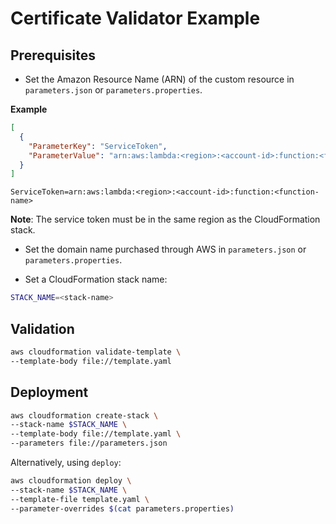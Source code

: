 # Certificate Validator Example

## Prerequisites

* Set the Amazon Resource Name (ARN) of the custom resource in `parameters.json` or `parameters.properties`.

**Example**

```json
[
  {
    "ParameterKey": "ServiceToken",
    "ParameterValue": "arn:aws:lambda:<region>:<account-id>:function:<function-name>"
  }
]
```

```properties
ServiceToken=arn:aws:lambda:<region>:<account-id>:function:<function-name>
```

**Note**: The service token must be in the same region as the CloudFormation stack.

* Set the domain name purchased through AWS in `parameters.json` or `parameters.properties`.

* Set a CloudFormation stack name:

```bash
STACK_NAME=<stack-name>
```

## Validation

```bash
aws cloudformation validate-template \
--template-body file://template.yaml
```

## Deployment

```bash
aws cloudformation create-stack \
--stack-name $STACK_NAME \
--template-body file://template.yaml \
--parameters file://parameters.json
```

Alternatively, using `deploy`:

```bash
aws cloudformation deploy \
--stack-name $STACK_NAME \
--template-file template.yaml \
--parameter-overrides $(cat parameters.properties)
```
